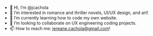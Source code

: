 - 👋 Hi, I’m @jcachola
- 👀 I’m interested in romance and thriller novels, UI/UX design, and art!
- 🌱 I’m currently learning how to code my own website.
- 💞️ I’m looking to collaborate on UX engineering coding projects.
- 📫 How to reach me: jereane.cachola@gmail.com!

<!---
jcachola/jcachola is a ✨ special ✨ repository because its `README.md` (this file) appears on your GitHub profile.
You can click the Preview link to take a look at your changes.
--->

